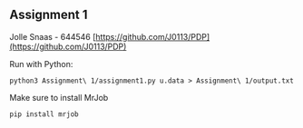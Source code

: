 ## Assignment 1
Jolle Snaas - 644546
[https://github.com/J0113/PDP](https://github.com/J0113/PDP)

Run with Python:
```
python3 Assignment\ 1/assignment1.py u.data > Assignment\ 1/output.txt
```

Make sure to install MrJob
```
pip install mrjob
```
